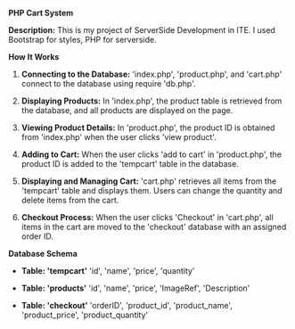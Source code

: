 **PHP Cart System**

**Description:**
This is my project of ServerSide Development in ITE.
I used Bootstrap for styles, PHP for serverside.

**How It Works**

1.  **Connecting to the Database:**
   'index.php', 'product.php', and 'cart.php' connect to the database using require 'db.php'.

2. **Displaying Products:**
    In 'index.php', the product table is retrieved from the database, and all products are displayed on the page.

3.  **Viewing Product Details:**
    In 'product.php', the product ID is obtained from 'index.php' when the user clicks 'view product'.
    
4.  **Adding to Cart:**
    When the user clicks 'add to cart' in 'product.php', the product ID is added to the 'tempcart' table in the database.

5.  **Displaying and Managing Cart:**
    'cart.php' retrieves all items from the 'tempcart' table and displays them. Users can change the quantity and delete items from the cart.
    
6.   **Checkout Process:**
     When the user clicks 'Checkout' in 'cart.php', all items in the cart are moved to the 'checkout' database with an assigned order ID.

**Database Schema**

-  **Table: 'tempcart'**
  'id', 'name', 'price', 'quantity'

-  **Table: 'products'**
  'id', 'name', 'price', 'ImageRef', 'Description'

-  **Table: 'checkout'**
  'orderID', 'product_id', 'product_name', 'product_price', 'product_quantity'
